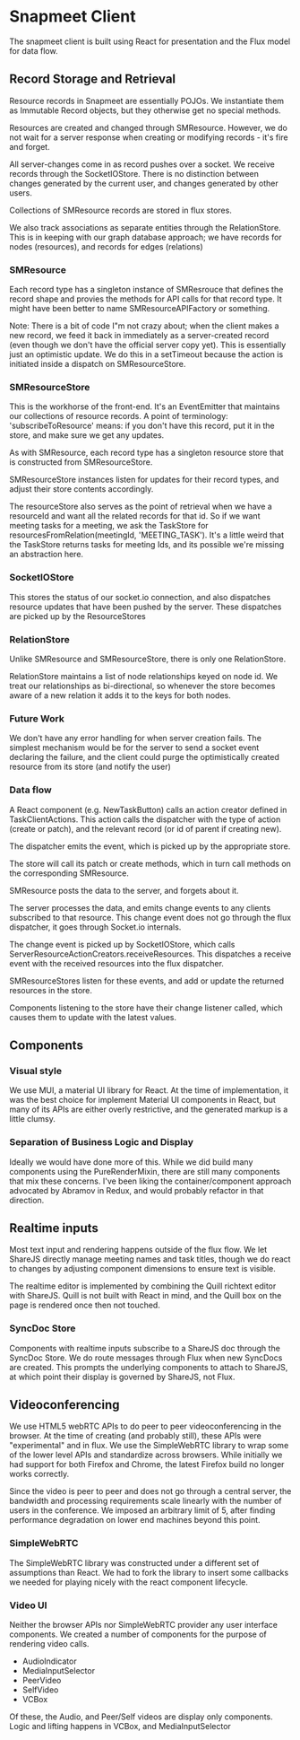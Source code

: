 # Snapmeet Client
The snapmeet client is built using React for presentation and the Flux model for data flow.

## Record Storage and Retrieval
Resource records in Snapmeet are essentially POJOs. We instantiate them as Immutable Record objects, but they otherwise get no special methods.

Resources are created and changed through SMResource. However, we do not wait for a server response when creating or modifying records - it's fire and forget.

All server-changes come in as record pushes over a socket. We receive records through the SocketIOStore. There is no distinction between changes generated by the current user, and changes generated by other users.

Collections of SMResource records are stored in flux stores.

We also track associations as separate entities through the RelationStore. This is in keeping with our graph database approach; we have records for nodes (resources), and records for edges (relations)

### SMResource

Each record type has a singleton instance of SMResrouce that defines the record shape and provies the methods for API calls for that record type.  It might have been better to name SMResourceAPIFactory or something.

Note: There is a bit of code I"m not crazy about; when the client makes a new record, we feed it back in immediately as a server-created record (even though we don't have the official server copy yet). This is essentially just an optimistic update. We do this in a setTimeout because the action is initiated inside a dispatch on SMResourceStore. 

### SMResourceStore
This is the workhorse of the front-end. It's an EventEmitter that maintains our collections of resource records.  A point of terminology: 'subscribeToResource' means: if you don't have this record, put it in the store, and make sure we get any updates. 

As with SMResource, each record type has a singleton resource store that is constructed from SMResourceStore. 

SMResourceStore instances listen for updates for their record types, and adjust their store contents accordingly. 

The resourceStore also serves as the point of retrieval when we have a resourceId and want all the related records for that id. So if we want meeting tasks for a meeting, we ask the TaskStore for resourcesFromRelation(meetingId, 'MEETING_TASK'). It's a little weird that the TaskStore returns tasks for meeting Ids, and its possible we're missing an abstraction here.

### SocketIOStore
This stores the status of our socket.io connection, and also dispatches resource updates that have been pushed by the server.  These dispatches are picked up by the ResourceStores

### RelationStore
Unlike SMResource and SMResourceStore, there is only one RelationStore.

RelationStore maintains a list of node relationships keyed on node id. We treat our relationships as bi-directional, so whenever the store becomes aware of a new relation it adds it to the keys for both nodes.

### Future Work
We don't have any error handling for when server creation fails. The simplest mechanism would be for the server to send a socket event declaring the failure, and the client could purge the optimistically created resource from its store (and notify the user)

### Data flow
A React component (e.g. NewTaskButton) calls an action creator defined in TaskClientActions. This action calls the dispatcher with the type of action (create or patch), and the relevant record (or id of parent if creating new).

The dispatcher emits the event, which is picked up by the appropriate store. 

The store will call its patch or create methods, which in turn call methods on the corresponding SMResource. 

SMResource posts the data to the server, and forgets about it.

The server processes the data, and emits change events to any clients subscribed to that resource. This change event does not go through the flux dispatcher, it goes through Socket.io internals.

The change event is picked up by SocketIOStore, which calls ServerResourceActionCreators.receiveResources.  This dispatches a receive event with the received resources into the flux dispatcher.

SMResourceStores listen for these events, and add or update the returned resources in the store.

Components listening to the store have their change listener called, which causes them to update with the latest values.

## Components

### Visual style
We use MUI, a material UI library for React. At the time of implementation, it was the best choice for implement Material UI components in React, but many of its APIs are either overly restrictive, and the generated markup is a little clumsy.

### Separation of Business Logic and Display
Ideally we would have done more of this. While we did build many components using the PureRenderMixin, there are still many components that mix these concerns. I've been liking the container/component approach advocated by Abramov in Redux, and would probably refactor in that direction.

## Realtime inputs
Most text input and rendering happens outside of the flux flow. We let ShareJS directly manage meeting names and task titles, though we do react to changes by adjusting component dimensions to ensure text is visible.

The realtime editor is implemented by combining the Quill richtext editor with ShareJS. Quill is not built with React in mind, and the Quill box on the page is rendered once then not touched.

### SyncDoc Store
Components with realtime inputs subscribe to a ShareJS doc through the SyncDoc Store. We do route messages through Flux when new SyncDocs are created. This prompts the underlying components to attach to ShareJS, at which point their display is governed by ShareJS, not Flux.

## Videoconferencing

We use HTML5 webRTC APIs to do peer to peer videoconferencing in the browser. At the time of creating (and probably still), these APIs were "experimental" and in flux. We use the SimpleWebRTC library to wrap some of the lower level APIs and standardize across browsers.  While initially we had support for both Firefox and Chrome, the latest Firefox build no longer works correctly. 

Since the video is peer to peer and does not go through a central server, the bandwidth and processing requirements scale linearly with the number of users in the conference. We imposed an arbitrary limit of 5, after finding performance degradation on lower end machines beyond this point.

### SimpleWebRTC
The SimpleWebRTC library was constructed under a different set of assumptions than React. We had to fork the library to insert some callbacks we needed for playing nicely with the react component lifecycle.

### Video UI
Neither the browser APIs nor SimpleWebRTC provider any user interface components. We created a number of components for the purpose of rendering video calls.
- AudioIndicator
- MediaInputSelector
- PeerVideo
- SelfVideo
- VCBox

Of these, the Audio, and Peer/Self videos are display only components. Logic and lifting happens in VCBox, and MediaInputSelector